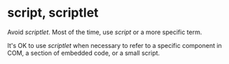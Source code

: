 # script, scriptlet

Avoid *scriptlet*. Most of the time, use *script* or a more specific term.

It's OK to use *scriptlet* when necessary to refer to a specific component in COM, a section of embedded code, or a small script. 
